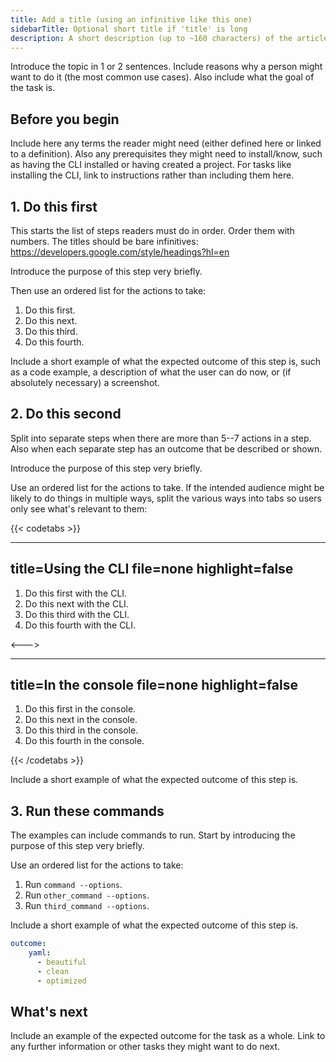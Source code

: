 ```yaml
---
title: Add a title (using an infinitive like this one)
sidebarTitle: Optional short title if 'title' is long
description: A short description (up to ~160 characters) of the article that should make sense out of context (like on a listing page).
---
```


<!-- 
When to use
  When there is a single outcome a user wants to archieve.
  When you want to explain how to get to the outcome in ordered steps.
  https://diataxis.fr/how-to-guides/ 

How to use
  1. Copy this template into the right directory in /src/docs/.
  2. Rename it to match the title.
  3. Replace the following content with your own.
-->

Introduce the topic in 1 or 2 sentences.
Include reasons why a person might want to do it
(the most common use cases).
Also include what the goal of the task is.

## Before you begin

Include here any terms the reader might need
(either defined here or linked to a definition).
Also any prerequisites they might need to install/know,
such as having the CLI installed or having created a project.
For tasks like installing the CLI,
link to instructions rather than including them here.

## 1. Do this first

This starts the list of steps readers must do in order.
Order them with numbers.
The titles should be bare infinitives: https://developers.google.com/style/headings?hl=en

Introduce the purpose of this step very briefly.

Then use an ordered list for the actions to take:

1. Do this first.
1. Do this next.
1. Do this third.
1. Do this fourth.

Include a short example of what the expected outcome of this step is,
such as a code example, a description of what the user can do now,
or (if absolutely necessary) a screenshot.

## 2. Do this second

Split into separate steps when there are more than 5--7 actions in a step.
Also when each separate step has an outcome that be described or shown.

Introduce the purpose of this step very briefly.

Use an ordered list for the actions to take.
If the intended audience might be likely to do things in multiple ways,
split the various ways into tabs so users only see what's relevant to them:

{{< codetabs >}}

---
title=Using the CLI
file=none
highlight=false
---

1. Do this first with the CLI.
1. Do this next with the CLI.
1. Do this third with the CLI.
1. Do this fourth with the CLI.

<--->

---
title=In the console
file=none
highlight=false
---

1. Do this first in the console.
1. Do this next in the console.
1. Do this third in the console.
1. Do this fourth in the console.

{{< /codetabs >}}

Include a short example of what the expected outcome of this step is.

## 3. Run these commands

The examples can include commands to run.
Start by introducing the purpose of this step very briefly.

Use an ordered list for the actions to take:

1. Run `command --options`.
1. Run `other_command --options`.
1. Run `third_command --options`.

Include a short example of what the expected outcome of this step is.

```yaml
outcome:
    yaml:
      - beautiful
      - clean
      - optimized
```

## What's next

Include an example of the expected outcome for the task as a whole.
Link to any further information or other tasks they might want to do next.
